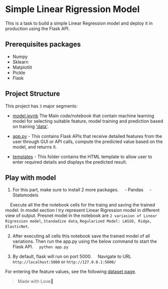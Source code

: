 # Simple Linear Rigression Model
This is a task to build a simple Linear Regression model and deploy it in production using the Flask API.

## Prerequisites packages
- Numpy
- Sklearn
- Matplotlit
- Pickle
- Flask

## Project Structure
This project has `3` major segments:
- [model.ipynb](https://github.com/sadhiin/2nd-LR-Task/blob/main/model.ipynb) The Main code/notebook that contain machine learning model for selecting suitable feature, model training and prediction based on training ['data'](https://archive.ics.uci.edu/ml/machine-learning-databases/00601/ai4i2020.csv).

- [app.py](https://github.com/sadhiin/2nd-LR-Task/blob/main/app.py) - This contains Flask APIs that receive detailed features from the user through GUI or API calls, compute the predicted value based on the model, and returns it.
- [templates](https://github.com/sadhiin/2nd-LR-Task/tree/main/templates) - This folder contains the HTML template to allow user to enter required details and displays the predicted result.

## Play with model
1. For this part, make sure to install 2 more packages.
    - Pandas
    - Statsmodels

    Execute all the the notebook cells for the traing and saving the trained model. In model section I try represent Linear Rigression model in different view of output. Presnet model in the notebook are `2 variasion of Linear Rigression model`, `Standadize data`, `Regularized Model: LASSO, Ridge, ElasticNet`.
    
2. After executing all cells this notebook save the trained model of all variations. Then run the app.py using the below command to start the Flask API.
    `python app.py`
    
3. By default, flask will run on port 5000.
    Navigate to URL `http://localhost:5000` or `http://127.0.0.1:5000/`

For entering the feature values, see the following [dataset page](https://archive.ics.uci.edu/ml/datasets/AI4I+2020+Predictive+Maintenance+Dataset).


> Made with Love💖
